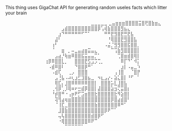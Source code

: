 This thing uses GigaChat API for generating random useles facts which litter your brain

⠀⠀⠀⠀⠀⠀⠀⠀⠀⠀⠀⠀⠀⠀⠀⠀⠀⠀⠀⠀⠀⠀⠀⠀⠀⠀⣀⣀⣀⣀⣀
                       ⣀⣤⣶⣶⣶⣿⣿⣿⣿⣭⣿⢟⣿⣷⣶⣄
⠀⠀⠀⠀⠀⠀⠀⠀⠀⠀⠀⠀⠀⠀⠀⠀⠀⣠⣾⣿⣿⣿⣿⣿⣿⣿⣿⣿⡿⢡⢾⣷⣿⣿⣿⣻⣦⣄
⠀⠀⠀⠀⠀⠀⠀⠀⠀⠀⠀⠀⠀⠀⠀⠀⣰⠙⠛⠛⠛⠛⠛⠋⠉⠁⠀⠀⠀⠀⠛⠛⣟⣻⣿⣟⣛⣟⣧
⠀⠀⠀⠀⠀⠀⠀⠀⠀⠀⠀⠀⠀⠀⠀⣼⠃⠀⠀⠀⠀⠀⠀⠀⠀⠀⠀⠀⠀⠀⠀⠘⢿⣿⣿⣟⣻⣿⣿⣧
⠀⠀⠀⠀⠀⠀⠀⠀⠀⠀⠀⠀⠀⠀⢰⠃⠀⠀⠀⠀⠀⠀⠀⠀⠀⠀⠀⠀⠀⠀⠠⣬⡈⣻⣻⣿⣿⣯⣿⣿⡀
⠀⠀⠀⠀⠀⠀⠀⠀⠀⠀⠀⠀⠀⠀⠈⠀⠀⣶⠀⡀⠤⣀⣤⣴⣶⣭⣤⣄⠀⠀⠀⠀⠉⢩⣷⣻⣿⣿⣿⣿⡇
⠀⠀⠀⠀⠀⠀⠀⠀⠀⠀⠀⠀⠀⠀⠀⣠⣴⡘⢷⣶⠿⣿⣿⣯⣭⣤⣤⡉⠁⠀⠀⠀⠀⠀⢉⣿⣶⣾⣿⢿⡇
⠀⠀⠀⠀⠀⠀⠀⠀⠀⠀⠀⠀⢰⡿⠿⣿⣿⣇⡀⠀⠀⣿⣿⣿⣟⣫⣩⡩⢉⡀⠀⠀⠀⠀⠀⠿⡏⠙⠁⠺⡅
⠀⠀⠀⠀⠀⠀⠀⠀⠀⠀⠀⠀⠀⠠⣾⠿⣿⠇⠀⠀⠀⠙⣿⣿⡿⠛⠁⠀⠀⠀⠀⠀⠀⠀⠀⣰⡇⠠⣤⣀⠱
⠀⠀⠀⠀⠀⠀⠀⠀⠀⠀⠀⠀⠀⠀⠠⣾⢏⠀⠀⢀⡠⠀⣿⣿⣿⠀⠀⠀⠀⠀⠀⠀⠀⢠⢸⣿⠀⠀⠈⣿⡟
⠀⠀⠀⠀⠀⠀⠀⠀⠀⠀⠀⠀⠀⠀⠀⣠⢘⣧⠠⠴⢆⣰⣋⣹⣿⣦⣀⠀⠲⣆⣠⡔⠄⣵⣅⣿⡇⠘⠋⠀⠁
⠀⠀⠀⠀⠀⠀⠀⠀⠀⠀⠀⠀⠀⠀⠀⢿⣏⡄⣸⣿⠿⠿⠿⠿⠿⣿⣿⡇⠀⣿⣿⣿⡥⣇⣸⣿⣧
⠀⠀⠀⠀⠀⠀⠀⠀⠀⠀⠀⠀⠀⠀⢀⢺⡿⢁⡸⢿⠶⠖⣒⣾⡿⣿⣿⡇⣼⣿⣿⣿⣵⣲⢍⣭⣿⡆
⠀⠀⠀⠀⠀⠀⠀⠀⠀⠀⠀⠀⠀⠀⠘⡾⣿⠛⠐⢠⡶⠟⡋⣩⣶⣿⣿⣗⣿⣿⣿⣿⣿⣗⠻⣵⣿⡇
⠀⠀⠀⠀⠀⠀⠀⠀⠀⠀⠀⠀⠀⠀⠀⢽⢻⣴⢶⣶⣿⣿⣿⣿⣿⣿⣿⣿⣿⣿⣿⣿⡿⣿⣴⣾⣿⠃
⠀⠀⠀⠀⠀⠀⠀⠀⠀⠀⠀⠀⠀⠀⠀⠈⢸⣏⣀⣿⣿⣿⣿⣿⣿⣿⣿⣷⣿⣿⣿⣿⣿⣿⠿⠛⠁
⠀⠀⠀⠀⠀⠀⠀⠀⠀⠀⠀⠀⠀⠀⠀⠀⣸⣿⣷⣿⣿⣿⣿⣿⣿⣿⣿⣿⣿⣿⡿⠟⠉⠁
⠀⠀⠀⠀⠀⠀⠀⠀⠀⠀⠀⠀⠀⠀⠀⠀⢤⢧⣿⣿⣿⣿⣿⣿⣿⣿⣾⣿⡿⠋
⠀⠀⠀⠀⠀⠀⠀⠀⠀⠀⠀⠀⠀⠀⠀⠀⠐⢿⣿⣿⣿⣿⣿⣿⣿⠿⠟⠉
⠀⠀⠀⠀⠀⠀⠀⠀⠀⠀⠀⠀⠀⠀⠀⠀⠀⠀⠉⠉⠉⠉⠉⠁
